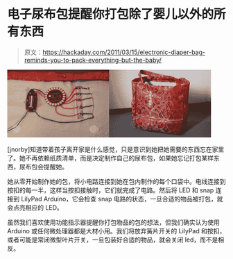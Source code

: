 # 电子尿布包提醒你打包除了婴儿以外的所有东西

> 原文：<https://hackaday.com/2011/03/15/electronic-diaper-bag-reminds-you-to-pack-everything-but-the-baby/>

![lilypad_diaperbag](img/a2a77b2d8e4f37342b92ea0acf09e328.png "lilypad_diaperbag")

[jnorby]知道带着孩子离开家是什么感觉，只是意识到她把她需要的东西忘在家里了。她不再依赖纸质清单，而是决定制作自己的尿布包，如果她忘记打包某样东西，尿布包会提醒她。

她从零开始制作她的包，将小电路连接到她在包内制作的每个口袋中。电线连接到按扣的每一半，这样当按扣接触时，它们就完成了电路。然后将 LED 和 snap 连接到 LilyPad Arduino，它会检查 snap 电路的状态，一旦合适的物品被打包，就会点亮相应的 LED。

虽然我们喜欢使用功能指示器提醒你打包物品的包的想法，但我们确实认为使用 Arduino 或任何微处理器都是大材小用。我们将放弃簧片开关的 LilyPad 和按扣，或者可能是常闭微型叶片开关，一旦包装好合适的物品，就会关闭 led，而不是相反。